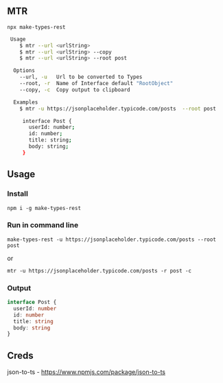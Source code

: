 ## MTR

`npx make-types-rest`

```sh
 Usage
    $ mtr --url <urlString>
    $ mtr --url <urlString> --copy
    $ mtr --url <urlString> --root post

  Options
    --url, -u   Url to be converted to Types
    --root, -r  Name of Interface default "RootObject"
    --copy, -c  Copy output to clipboard

  Examples
    $ mtr -u https://jsonplaceholder.typicode.com/posts  --root post

     interface Post {
       userId: number;
       id: number;
       title: string;
       body: string;
     }
```

## Usage

### Install

`npm i -g make-types-rest`

### Run in command line

`make-types-rest -u https://jsonplaceholder.typicode.com/posts --root post`

or

`mtr -u https://jsonplaceholder.typicode.com/posts -r post -c`

### Output

```typescript
interface Post {
  userId: number
  id: number
  title: string
  body: string
}
```

## Creds

json-to-ts - https://www.npmjs.com/package/json-to-ts
